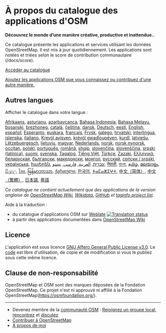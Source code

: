 # À propos du catalogue des applications d'OSM

**Découvrez le monde d’une manière créative, productive et inattendue..**

Ce catalogue présente les applications et services utilisant les données
OpenStreetMap. Il est mis à jour quotidiennement. Les applications sont notées
et triées selon le score de contribution communautaire (/docs/score).

[Accéder au catalogue](https://osm-apps.org)

[Ajoutez les applications OSM que vous connaissez ou contribuez d'une autre
manière.](https://wiki.openstreetmap.org/wiki/OSM_Apps_Catalog)

## Autres langues

Afficher le catalogue dans votre langue :

[Afrikaans](/?lang=af), [asturianu](/?lang=ast), [azərbaycanca](/?lang=az),
[Bahasa Indonesia](/?lang=id), [Bahasa Melayu](/?lang=ms),
[bosanski](/?lang=bs), [brezhoneg](/?lang=br), [català](/?lang=ca),
[čeština](/?lang=cs), [dansk](/?lang=da), [Deutsch](/?lang=de),
[eesti](/?lang=et), [English](/?lang=en), [español](/?lang=es),
[Esperanto](/?lang=eo), [euskara](/?lang=eu), [français](/?lang=fr),
[Frysk](/?lang=fy), [galego](/?lang=gl), [hrvatski](/?lang=hr),
[interlingua](/?lang=ia), [íslenska](/?lang=is), [italiano](/?lang=it), [Kreyòl
ayisyen](/?lang=ht), [kréyòl gwadloupéyen](/?lang=gcf), [kurdî](/?lang=ku),
[latviešu](/?lang=lv), [Lëtzebuergesch](/?lang=lb), [lietuvių](/?lang=lt),
[magyar](/?lang=hu), [Nederlands](/?lang=nl), [norsk](/?lang=no), [norsk
nynorsk](/?lang=nn), [occitan](/?lang=oc), [polski](/?lang=pl),
[português](/?lang=pt), [română](/?lang=ro), [shqip](/?lang=sq),
[slovenčina](/?lang=sk), [slovenščina](/?lang=sl), [srpski
(latinica)](/?lang=sr-latn), [suomi](/?lang=fi), [svenska](/?lang=sv),
[Tagalog](/?lang=tl), [Tiếng Việt](/?lang=vi), [Türkçe](/?lang=tr),
[Zazaki](/?lang=diq), [Ελληνικά](/?lang=el), [беларуская](/?lang=be),
[български](/?lang=bg), [македонски](/?lang=mk), [монгол](/?lang=mn),
[русский](/?lang=ru), [српски / srpski](/?lang=sr), [українська](/?lang=uk),
[հայերեն](/?lang=hy), [עברית](/?lang=he), [العربية](/?lang=ar),
[فارسی](/?lang=fa), [پښتو](/?lang=ps), [नेपाली](/?lang=ne), [বাংলা](/?lang=bn),
[தமிழ்](/?lang=ta), [മലയാളം](/?lang=ml), [සිංහල](/?lang=si), [ไทย](/?lang=th),
[မြန်မာဘာသာ](/?lang=my), [ქართული](/?lang=ka), [한국어](/?lang=ko),
[ⵜⴰⵎⴰⵣⵉⵖⵜ](/?lang=tzm), [中文（简体）](/?lang=zh-hans), [中文（繁體）](/?lang=zh-hant),
[日本語](/?lang=ja), [粵語](/?lang=yue)

_Ce catalogue ne contient actuellement que des applications de la version
anglaise de [OpenStreetMap Wiki](https://wiki.openstreetmap.org/),
[Wikidata](https://www.wikidata.org/), [GitHub](https://github.com/) et [taginfo
project list](https://taginfo.openstreetmap.org/projects)._

Aide à la traduction :

- du catalogue d'applications OSM sur
  [Weblate](https://hosted.weblate.org/projects/osm-apps-catalog/osm-apps-catalog)
  <a href="https://hosted.weblate.org/engage/osm-apps-catalog/" target="_blank" rel="noreferrer">
  <img src="https://hosted.weblate.org/widget/osm-apps-catalog/svg-badge.svg" alt="Translation status" />
  </a>
- à partir des applications documentées dans [OpenStreetMap
  Wiki](https://wiki.openstreetmap.org/wiki/Wiki_Translation)

## Licence

L'application est sous licence [GNU Affero General Public License
v3.0](https://github.com/ToastHawaii/osm-apps-catalog/blob/master/LICENSE). Le
[code](https://github.com/ToastHawaii/osm-apps-catalog) est libre d'utilisation,
de copie et de modification si vous le publiez sous cette même licence.

## Clause de non-responsabilité

OpenStreetMap et OSM sont des marques déposées de la Fondation OpenStreetMap. Ce
projet n'est ni approuvé ni affilié à la Fondation
OpenStreetMap(https://osmfoundation.org/).

---

- Devenez membre de la [communauté
  OSM](https://resultmaps.neis-one.org/oooc?layers=B&zoom=5&lat=47.6215&lon=7.5816&contributors=TTTTTT)
  : [Rejoignez un groupe local](https://usergroups.openstreetmap.de/),
  [rencontrez](https://osmcal.org/) et [discutez](https://community.osm.be/)
- [Contribuer à
  OpenStreetMap](https://wiki.openstreetmap.org/wiki/How_to_contribute)
- [À propos de moi](https://wiki.openstreetmap.org/wiki/User:ToastHawaii)
